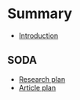 # Summary

* [Introduction](README.md)

## SODA

* [Research plan](soda/research-plan.md)
* [Article plan](soda/article-plan.md)
